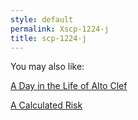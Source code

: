 ```yaml
---
style: default
permalink: Xscp-1224-j
title: scp-1224-j
---
```

You may also like:

[A Day in the Life of Alto Clef](http://scp-wiki.net/a-day-in-the-life-of-alto-clef)

[A Calculated Risk](http://scp-wiki.net/a-calculated-risk)
